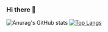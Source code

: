 ### Hi there 👋
![Anurag's GitHub stats](https://github-readme-stats.vercel.app/api?username=msutic&show_icons=true&theme=tokyonight)
[![Top Langs](https://github-readme-stats.vercel.app/api/top-langs/?username=msutic&layout=compact&theme=tokyonight)](https://github.com/anuraghazra/github-readme-stats)

<!--
**msutic/msutic** is a ✨ _special_ ✨ repository because its `README.md` (this file) appears on your GitHub profile.

Here are some ideas to get you started:

- 🔭 I’m currently working on ...
- 🌱 I’m currently learning ...
- 👯 I’m looking to collaborate on ...
- 🤔 I’m looking for help with ...
- 💬 Ask me about ...
- 📫 How to reach me: ...
- 😄 Pronouns: ...
- ⚡ Fun fact: ...
-->
